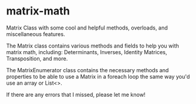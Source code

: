 # matrix-math
Matrix Class with some cool and helpful methods, overloads, and miscellaneous features.

The Matrix class contains various methods and fields to help you with matrix math, including: Determinants, Inverses, Identity Matrices, Transposition, and more.

The MatrixEnumerator class contains the necessary methods and properties to be able to use a Matrix in a foreach loop the same way you'd use an array or List<>.

If there are any errors that I missed, please let me know!
